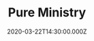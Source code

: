 ---
title: "Pure Ministry"
image: "https://i.imgur.com/74dg91x.jpg"
date: "2020-03-22T14:30:00.000Z"
video:
  type: "vimeo"
  id: 399484447
speaker:
  name: "Bart Wilkins"
  permalink: "bart-wilkins"
series: "pure"
---